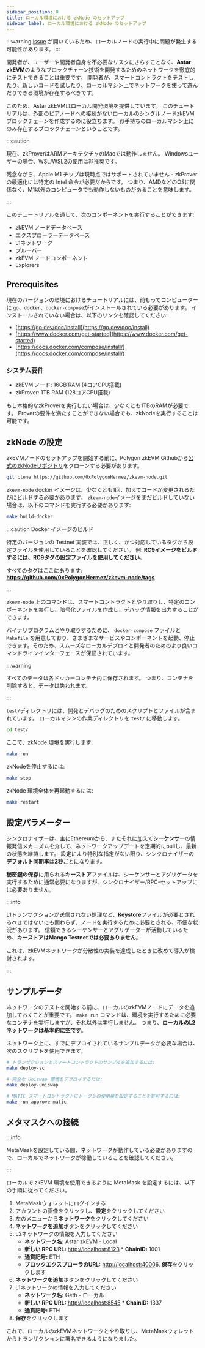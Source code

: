 ```yaml
---
sidebar_position: 0
title: ローカル環境における zkNode のセットアップ
sidebar_label: ローカル環境における zkNode のセットアップ
---
```


:::warning
[issue](https://github.com/etherum/go-ethereum/issues/27274) が開いているため、ローカルノードの実行中に問題が発生する可能性があります。
:::

開発者が、ユーザーや開発者自身を不必要なリスクにさらすことなく、**Astar zkEVM**のようなブロックチェーン技術を開発するためのネットワークを徹底的にテストできることは重要です。 開発者が、スマートコントラクトをテストしたり、新しいコードを試したり、ローカルマシン上でネットワークを使って遊んだりできる環境が存在するべきです。

このため、Astar zkEVMはローカル開発環境を提供しています。 このチュートリアルは、外部のピアノードへの接続がないローカルのシングルノードzkEVMブロックチェーンを作成するのに役立ちます。 お手持ちのローカルマシン上にのみ存在するブロックチェーンということです。

:::caution

現在、zkProverはARMアーキテクチャのMacでは動作しません。 Windowsユーザーの場合、WSL/WSL2の使用は非推奨です。

残念ながら、Apple M1 チップは現時点ではサポートされていません - zkProver の最適化には特定の Intel 命令が必要だからです。 つまり、AMDなどのOSに関係なく、M1以外のコンピュータでも動作しないものがあることを意味します。

:::

このチュートリアルを通して、次のコンポーネントを実行することができます:

- zkEVM ノードデータベース
- エクスプローラーデータベース
- L1ネットワーク
- プルーバー
- zkEVM ノードコンポーネント
- Explorers

## Prerequisites

現在のバージョンの環境におけるチュートリアルには、前もってコンピューターに `go`、`docker`、`docker-compose`がインストールされている必要があります。 インストールされていない場合は、以下のリンクを確認してください:

- [https://go.dev/doc/install](https://go.dev/doc/install)
- [https://www.docker.com/get-started](https://www.docker.com/get-started)
- [https://docs.docker.com/compose/install/](https://docs.docker.com/compose/install/)

### システム要件

- zkEVM ノード: 16GB RAM (4コアCPU搭載)
- zkProver: 1TB RAM (128コアCPU搭載)

もし本格的なzkProverを実行したい場合は、少なくとも1TBのRAMが必要です。 Proverの要件を満たすことができない場合でも、zkNodeを実行することは可能です。

## zkNode の設定

zkEVMノードのセットアップを開始する前に、Polygon zkEVM Githubから[公式のzkNodeリポジトリ](https://github.com/0xPolygonHermez/zkevm-node)をクローンする必要があります。

```bash
git clone https://github.com/0xPolygonHermez/zkevm-node.git
```

`zkevm-node` docker イメージは、少なくとも1回、加えてコードが変更されるたびにビルドする必要があります。 `zkevm-node`イメージをまだビルドしていない場合は、以下のコマンドを実行する必要があります:

```bash
make build-docker
```

:::caution Docker イメージのビルド

特定のバージョンの Testnet 実装では、正しく、かつ対応しているタグから設定ファイルを使用していることを確認してください。 例: **RC9イメージをビルドするには、RC9タグの設定ファイルを使用してください**。

すべてのタグはここにあります: <ins>**https\://github.com/0xPolygonHermez/zkevm-node/tags**</ins>

:::

`zkevm-node` 上のコマンドは、スマートコントラクトとやり取りし、特定のコンポーネントを実行し、暗号化ファイルを作成し、デバッグ情報を出力することができます。

バイナリプログラムとやり取りするために、 `docker-compose` ファイルと `Makefile` を用意しており、さまざまなサービスやコンポーネントを起動、停止できます。そのため、スムーズなローカルデプロイと開発者のためのより良いコマンドラインインターフェースが保証されています。

:::warning

すべてのデータは各ドッカーコンテナ内に保存されます。 つまり、コンテナを削除すると、データは失われます。

:::

`test/`ディレクトリには、開発とデバッグのためのスクリプトとファイルが含まれています。 ローカルマシンの作業ディレクトリを `test/` に移動します。

```bash
cd test/
```

ここで、zkNode 環境を実行します:

```bash
make run
```

zkNodeを停止するには:

```bash
make stop
```

zkNode 環境全体を再起動するには:

```bash
make restart
```

## 設定パラメーター

シンクロナイザーは、主にEthereumから、またそれに加えて**シーケンサー**の情報発信メカニズムを介して、ネットワークアップデートを定期的にpullし、最新の状態を維持します。 設定により特別な指定がない限り、シンクロナイザーの**デフォルト同期率**は**2秒**ごとになります。

**秘密鍵の保存**に用られる**キーストア**ファイルは、シーケンサーとアグリゲータを実行するために通常必要になりますが、シンクロナイザー/RPC-セットアップには必要ありません。

:::info

L1トランザクションが送信されない処理など、**Keystore**ファイルが必要とされるべきではないにも関わらず、ノードを実行するために必要とされる、不便な状況があります。 信頼できるシーケンサーとアグリゲーターが活動しているため、**キーストアはMango Testnetでは必要ありません**。

これは、zkEVMネットワークが分散性の実装を達成したときに改めて導入が検討されます。

:::

## サンプルデータ

ネットワークのテストを開始する前に、ローカルのzkEVMノードにデータを追加しておくことが重要です。 `make run` コマンドは、環境を実行するために必要なコンテナを実行しますが、それ以外は実行しません。 つまり、**ローカルのL2ネットワークは基本的に空です**。

ネットワーク上に、すでにデプロイされているサンプルデータが必要な場合は、次のスクリプトを使用できます。

```bash
# トランザクションとスマートコントラクトのサンプルを追加するには:
make deploy-sc

# 完全な Uniswap 環境をデプロイするには:
make deploy-uniswap

# MATIC スマートコントラクトにトークンの使用量を設定することを許可するには:
make run-approve-matic
```

## メタマスクへの接続

:::info

MetaMaskを設定している間、ネットワークが動作している必要がありますので、ローカルでネットワークが稼働していることを確認してください。

:::

ローカルで zkEVM 環境を使用できるように MetaMask を設定するには、以下の手順に従ってください。

1. MetaMaskウォレットにログインする
2. アカウントの画像をクリックし、**設定**をクリックしてください
3. 左のメニューから**ネットワーク**をクリックしてください
4. **ネットワークを追加**ボタンをクリックしてください
5. L2ネットワークの情報を入力してください
   - **ネットワーク名:** Astar zkEVM - Local
   - **新しい RPC URL:** [http://localhost:8123](http://localhost:8123) \* **ChainID:** 1001
   - **通貨記号:** ETH
   - **ブロックエクスプローラのURL:** [http://localhost:4000](http://localhost:4000)6. **保存**をクリックします
6. **ネットワークを追加**ボタンをクリックしてください
7. L1ネットワークの情報を入力してください
   - **ネットワーク名:** Geth - ローカル
   - **新しい RPC URL:** [http://localhost:8545](http://localhost:8545) \* **ChainID:** 1337
   - **通貨記号:** ETH
8. **保存**をクリックします

これで、ローカルのzkEVMネットワークとやり取りし、MetaMaskウォレットからトランザクションに署名できるようになりました。

